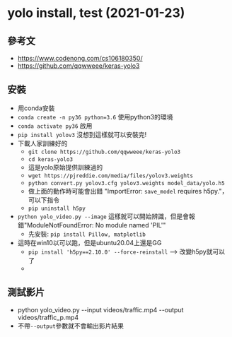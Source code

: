 # yolo install, test (2021-01-23)

## 參考文
- https://www.codenong.com/cs106180350/
- https://github.com/qqwweee/keras-yolo3

## 安裝
- 用conda安裝
- `conda create -n py36 python=3.6` 使用python3的環境
- `conda activate py36` 啟用
- `pip install yolov3` 沒想到這樣就可以安裝完!
- 下載人家訓練好的
  - `git clone https://github.com/qqwweee/keras-yolo3`
  - `cd keras-yolo3`
  - 這是yolo原始提供訓練過的
  - `wget https://pjreddie.com/media/files/yolov3.weights`
  - `python convert.py yolov3.cfg yolov3.weights model_data/yolo.h5`
  - 做上面的動作時可能會出錯 "ImportError: `save_model` requires h5py."，可以下指令
  - `pip uninstall h5py`
- `python yolo_video.py --image` 這樣就可以開始辨識，但是會報錯"ModuleNotFoundError: No module named 'PIL'"
    - 先安裝: `pip install Pillow, matplotlib`
- 這時在win10以可以跑，但是ubuntu20.04上還是GG
  - `pip install 'h5py==2.10.0' --force-reinstall` --> 改變h5py就可以了
  - 

## 測試影片
- python yolo_video.py --input videos/traffic.mp4 --output videos/traffic_p.mp4
- 不帶`--output`參數就不會輸出影片結果
